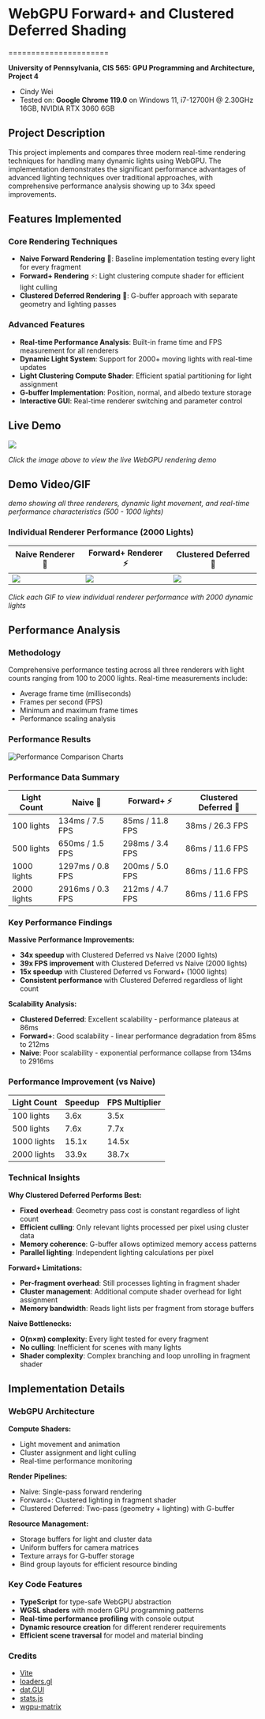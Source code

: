 ﻿# WebGPU Forward+ and Clustered Deferred Shading
======================

**University of Pennsylvania, CIS 565: GPU Programming and Architecture, Project 4**

* Cindy Wei
* Tested on: **Google Chrome 119.0** on Windows 11, i7-12700H @ 2.30GHz 16GB, NVIDIA RTX 3060 6GB

## Project Description

This project implements and compares three modern real-time rendering techniques for handling many dynamic lights using WebGPU. The implementation demonstrates the significant performance advantages of advanced lighting techniques over traditional approaches, with comprehensive performance analysis showing up to 34x speed improvements.

## Features Implemented

### Core Rendering Techniques
- **Naive Forward Rendering** 🐌: Baseline implementation testing every light for every fragment
- **Forward+ Rendering** ⚡: Light clustering compute shader for efficient light culling
- **Clustered Deferred Rendering** 🧊: G-buffer approach with separate geometry and lighting passes

### Advanced Features
- **Real-time Performance Analysis**: Built-in frame time and FPS measurement for all renderers
- **Dynamic Light System**: Support for 2000+ moving lights with real-time updates
- **Light Clustering Compute Shader**: Efficient spatial partitioning for light assignment
- **G-buffer Implementation**: Position, normal, and albedo texture storage
- **Interactive GUI**: Real-time renderer switching and parameter control

## Live Demo

[![](img/cover_screenshot.png)](https://chapiniwei50.github.io/Project4-WebGPU-Forward-Plus-and-Clustered-Deferred)

*Click the image above to view the live WebGPU rendering demo*

## Demo Video/GIF


*demo showing all three renderers, dynamic light movement, and real-time performance characteristics (500 - 1000 lights)*

### Individual Renderer Performance (2000 Lights)
| Naive Renderer 🐌 | Forward+ Renderer ⚡ | Clustered Deferred 🧊 |
|-------------------|---------------------|----------------------|
| [![](img/naive_2000.gif)](img/naive_2000.gif) | [![](img/forward+2000.gif)](img/forward+2000.gif) | [![](img/clustered_deferred2000.gif)](img/clustered_deferred2000.gif) |

*Click each GIF to view individual renderer performance with 2000 dynamic lights*

## Performance Analysis

### Methodology
Comprehensive performance testing across all three renderers with light counts ranging from 100 to 2000 lights. Real-time measurements include:
- Average frame time (milliseconds)
- Frames per second (FPS) 
- Minimum and maximum frame times
- Performance scaling analysis

### Performance Results

![Performance Comparison Charts](img/chart.png)

### Performance Data Summary

| Light Count | Naive 🐌 | Forward+ ⚡ | Clustered Deferred 🧊 |
|-------------|----------|------------|----------------------|
| 100 lights  | 134ms / 7.5 FPS | 85ms / 11.8 FPS | 38ms / 26.3 FPS |
| 500 lights  | 650ms / 1.5 FPS | 298ms / 3.4 FPS | 86ms / 11.6 FPS |
| 1000 lights | 1297ms / 0.8 FPS | 200ms / 5.0 FPS | 86ms / 11.6 FPS |
| 2000 lights | 2916ms / 0.3 FPS | 212ms / 4.7 FPS | 86ms / 11.6 FPS |

### Key Performance Findings

**Massive Performance Improvements:**
- **34x speedup** with Clustered Deferred vs Naive (2000 lights)
- **39x FPS improvement** with Clustered Deferred vs Naive (2000 lights) 
- **15x speedup** with Clustered Deferred vs Forward+ (1000 lights)
- **Consistent performance** with Clustered Deferred regardless of light count

**Scalability Analysis:**
- **Clustered Deferred**: Excellent scalability - performance plateaus at 86ms
- **Forward+**: Good scalability - linear performance degradation from 85ms to 212ms
- **Naive**: Poor scalability - exponential performance collapse from 134ms to 2916ms

### Performance Improvement (vs Naive)

| Light Count | Speedup | FPS Multiplier |
|-------------|---------|----------------|
| 100 lights  | 3.6x    | 3.5x           |
| 500 lights  | 7.6x    | 7.7x           |
| 1000 lights | 15.1x   | 14.5x          |
| 2000 lights | 33.9x   | 38.7x          |

### Technical Insights

**Why Clustered Deferred Performs Best:**
- **Fixed overhead**: Geometry pass cost is constant regardless of light count
- **Efficient culling**: Only relevant lights processed per pixel using cluster data
- **Memory coherence**: G-buffer allows optimized memory access patterns
- **Parallel lighting**: Independent lighting calculations per pixel

**Forward+ Limitations:**
- **Per-fragment overhead**: Still processes lighting in fragment shader
- **Cluster management**: Additional compute shader overhead for light assignment
- **Memory bandwidth**: Reads light lists per fragment from storage buffers

**Naive Bottlenecks:**
- **O(n×m) complexity**: Every light tested for every fragment
- **No culling**: Inefficient for scenes with many lights
- **Shader complexity**: Complex branching and loop unrolling in fragment shader

## Implementation Details

### WebGPU Architecture

**Compute Shaders:**
- Light movement and animation
- Cluster assignment and light culling
- Real-time performance monitoring

**Render Pipelines:**
- Naive: Single-pass forward rendering
- Forward+: Clustered lighting in fragment shader  
- Clustered Deferred: Two-pass (geometry + lighting) with G-buffer

**Resource Management:**
- Storage buffers for light and cluster data
- Uniform buffers for camera matrices
- Texture arrays for G-buffer storage
- Bind group layouts for efficient resource binding

### Key Code Features

- **TypeScript** for type-safe WebGPU abstraction
- **WGSL shaders** with modern GPU programming patterns
- **Real-time performance profiling** with console output
- **Dynamic resource creation** for different renderer requirements
- **Efficient scene traversal** for model and material binding


### Credits

- [Vite](https://vitejs.dev/)
- [loaders.gl](https://loaders.gl/)
- [dat.GUI](https://github.com/dataarts/dat.gui)
- [stats.js](https://github.com/mrdoob/stats.js)
- [wgpu-matrix](https://github.com/greggman/wgpu-matrix)
